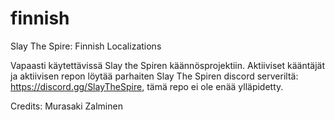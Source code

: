 # finnish
Slay The Spire: Finnish Localizations

Vapaasti käytettävissä Slay the Spiren käännösprojektiin.
Aktiiviset kääntäjät ja aktiivisen repon löytää parhaiten Slay The Spiren discord serveriltä: https://discord.gg/SlayTheSpire, tämä repo ei ole enää ylläpidetty.

Credits:
Murasaki
Zalminen
